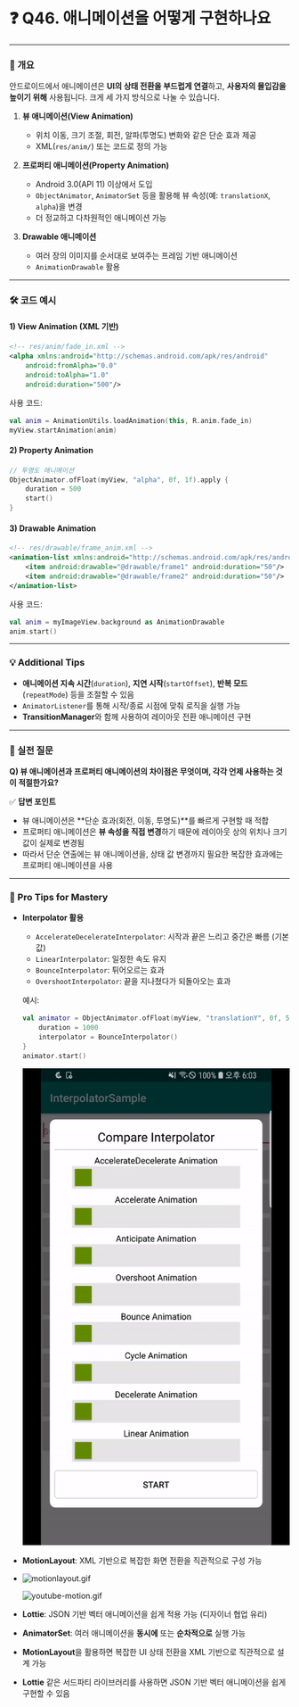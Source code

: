 # ❓ Q46. 애니메이션을 어떻게 구현하나요

---

### 📌 개요
안드로이드에서 애니메이션은 **UI의 상태 전환을 부드럽게 연결**하고, **사용자의 몰입감을 높이기 위해** 사용됩니다. 크게 세 가지 방식으로 나눌 수 있습니다.

1. **뷰 애니메이션(View Animation)**  
   - 위치 이동, 크기 조절, 회전, 알파(투명도) 변화와 같은 단순 효과 제공  
   - XML(`res/anim/`) 또는 코드로 정의 가능  

2. **프로퍼티 애니메이션(Property Animation)**  
   - Android 3.0(API 11) 이상에서 도입  
   - `ObjectAnimator`, `AnimatorSet` 등을 활용해 뷰 속성(예: `translationX`, `alpha`)을 변경  
   - 더 정교하고 다차원적인 애니메이션 가능  

3. **Drawable 애니메이션**  
   - 여러 장의 이미지를 순서대로 보여주는 프레임 기반 애니메이션  
   - `AnimationDrawable` 활용  

---

### 🛠️ 코드 예시

#### 1) View Animation (XML 기반)
```xml
<!-- res/anim/fade_in.xml -->
<alpha xmlns:android="http://schemas.android.com/apk/res/android"
    android:fromAlpha="0.0"
    android:toAlpha="1.0"
    android:duration="500"/>
```

사용 코드:
```kotlin
val anim = AnimationUtils.loadAnimation(this, R.anim.fade_in)
myView.startAnimation(anim)
```

#### 2) Property Animation
```kotlin
// 투명도 애니메이션
ObjectAnimator.ofFloat(myView, "alpha", 0f, 1f).apply {
    duration = 500
    start()
}
```

#### 3) Drawable Animation
```xml
<!-- res/drawable/frame_anim.xml -->
<animation-list xmlns:android="http://schemas.android.com/apk/res/android" android:oneshot="false">
    <item android:drawable="@drawable/frame1" android:duration="50"/>
    <item android:drawable="@drawable/frame2" android:duration="50"/>
</animation-list>
```

사용 코드:
```kotlin
val anim = myImageView.background as AnimationDrawable
anim.start()
```

---

### 💡 Additional Tips
- **애니메이션 지속 시간**(`duration`), **지연 시작**(`startOffset`), **반복 모드**(`repeatMode`) 등을 조절할 수 있음  
- `AnimatorListener`를 통해 시작/종료 시점에 맞춰 로직을 실행 가능  
- **TransitionManager**와 함께 사용하여 레이아웃 전환 애니메이션 구현  

---

### 💬 실전 질문
**Q) 뷰 애니메이션과 프로퍼티 애니메이션의 차이점은 무엇이며, 각각 언제 사용하는 것이 적절한가요?**

✅ **답변 포인트**  
- 뷰 애니메이션은 **단순 효과(회전, 이동, 투명도)**를 빠르게 구현할 때 적합  
- 프로퍼티 애니메이션은 **뷰 속성을 직접 변경**하기 때문에 레이아웃 상의 위치나 크기 값이 실제로 변경됨  
- 따라서 단순 연출에는 뷰 애니메이션을, 상태 값 변경까지 필요한 복잡한 효과에는 프로퍼티 애니메이션을 사용  

---

### 🚀 Pro Tips for Mastery
- **Interpolator 활용**  
  - `AccelerateDecelerateInterpolator`: 시작과 끝은 느리고 중간은 빠름 (기본값)  
  - `LinearInterpolator`: 일정한 속도 유지  
  - `BounceInterpolator`: 튀어오르는 효과  
  - `OvershootInterpolator`: 끝을 지나쳤다가 되돌아오는 효과  

  예시:
  ```kotlin
  val animator = ObjectAnimator.ofFloat(myView, "translationY", 0f, 500f).apply {
      duration = 1000
      interpolator = BounceInterpolator()
  }
  animator.start()
  ```
  ![interpolator.gif](https://github.com/KiwanPark/Study-Manifest-Android-Interview/blob/main/KiwanPark/element/interpolator.gif)

- **MotionLayout**: XML 기반으로 복잡한 화면 전환을 직관적으로 구성 가능
- 
    ![motionlayout.gif](https://github.com/KiwanPark/Study-Manifest-Android-Interview/blob/main/KiwanPark/element/motionlayout.gif)

  ![youtube-motion.gif](https://github.com/KiwanPark/Study-Manifest-Android-Interview/blob/main/KiwanPark/element/youtube-motion.gif)
- **Lottie**: JSON 기반 벡터 애니메이션을 쉽게 적용 가능 (디자이너 협업 유리)  
- **AnimatorSet**: 여러 애니메이션을 **동시에** 또는 **순차적으로** 실행 가능  

- **MotionLayout**을 활용하면 복잡한 UI 상태 전환을 XML 기반으로 직관적으로 설계 가능  
- **Lottie** 같은 서드파티 라이브러리를 사용하면 JSON 기반 벡터 애니메이션을 쉽게 구현할 수 있음  
